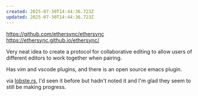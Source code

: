 ```yaml
---
created: 2025-07-30T14:44:36.723Z
updated: 2025-07-30T14:44:36.723Z
---
```

https://github.com/ethersync/ethersync
https://ethersync.github.io/ethersync/

Very neat idea to create a protocol for collaborative editing to allow users of different editors to work together when pairing.

Has vim and vscode plugins, and there is an open source emacs plugin.

via [lobste.rs](https://lobste.rs/s/wd6fhe/ethersync_peer_peer_collaborative), I'd seen it before but hadn't noted it and I'm glad they seem to still be making progress.